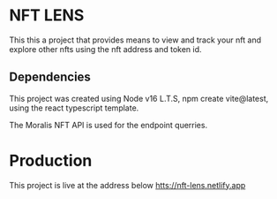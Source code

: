 # NFT LENS
This this a project that provides means to view and track your nft and explore other nfts using the nft address and token id.

## Dependencies
This project was created using Node v16 L.T.S, npm create vite@latest, using the react typescript template.

The Moralis NFT API is used for the endpoint querries.

# Production
This project is live at the address below
[htts://nft-lens.netlify.app](https://nft-lens.netlify.app)